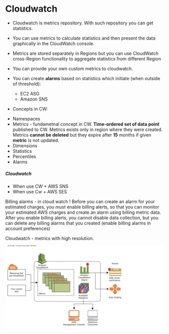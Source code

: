 # Cloudwatch
* Cloudwatch is metrics repository. With such repository you can get statistics.
* You can use metrics to calculate statistics and then present the data graphically in the CloudWatch console.
* Metrics are stored separately in Regions but you can use CloudWatch cross-Region functionality to aggregate statistics from different Region
* You can provide your own custom metrics to cloudwatch.
* You can create **alarms** based on statistics which initiate (when outside of threshold):
  - EC2 ASG
  - Amazon SNS

* Concepts in CW:
 - Namespaces
 - Metrics - fundametnal concept in CW. **Time-ordered set of data point** published to CW. Metrics exists only in region where they were created. Metrics **cannot be deleted** but they expire after **15** months if given **metric** is not updated.
 - Dimensions
 - Statistics
 - Percentiles
 - Alarms

 ##### Cloudwatch
* When use CW + AWS SNS
* When use Cw + AWS SES

Billing alarms - in cloud watch ! Before you can create an alarm for your estimated charges, you must enable billing alerts, so that you can monitor your estimated AWS charges and create an alarm using billing metric data. After you enable billing alerts, you cannot disable data collection, but you can delete any billing alarms that you created (enable billing alarms in account preferences)


Cloudwatch - metrics with high resolution.

![](./cloudwatch_integrations.png)
